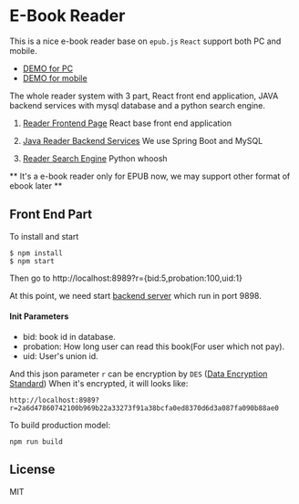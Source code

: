 # E-Book Reader

This is a nice e-book reader base on `epub.js` `React` support both PC and mobile.

- [DEMO for PC](http://ebook.tefact.com/?r={bid:5,probation:100,uid:1})
- [DEMO for mobile](http://ebook.tefact.com/mobile.html?r={bid:5,probation:100,uid:1})

The whole reader system with 3 part, React front end application, JAVA backend services with mysql database and a python search engine.

1. [Reader Frontend Page](https://github.com/ZQPlantSoftware/epub-reader) React base front end application

2. [Java Reader Backend Services](https://github.com/ZQPlantSoftware/epub-reader-services) We use Spring Boot and MySQL

3. [Reader Search Engine](https://github.com/ZQPlantSoftware/ebook-reader-search-engine) Python whoosh

** It's a e-book reader only for EPUB now, we may support other format of ebook later **

## Front End Part

To install and start

```
$ npm install
$ npm start
```

Then go to http://localhost:8989?r={bid:5,probation:100,uid:1}

At this point, we need start [backend server](https://github.com/ZQPlantSoftware/ebook-reader-services) which run in port 9898.

#### Init Parameters

- bid: book id in database.
- probation: How long user can read this book(For user which not pay).
- uid: User's union id.

And this json parameter `r` can be encryption by `DES` ([Data Encryption Standard](https://en.wikipedia.org/wiki/Data_Encryption_Standard)) When it's encrypted, it will looks like:

```
http://localhost:8989?r=2a6d47860742100b969b22a33273f91a38bcfa0ed8370d6d3a087fa090b88ae0
```

To build production model:

```
npm run build
```

## License

MIT
